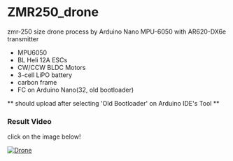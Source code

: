 # ZMR250_drone
zmr-250 size drone
process by Arduino Nano
MPU-6050 with AR620-DX6e transmitter

- MPU6050
- BL Heli 12A ESCs
- CW/CCW BLDC Motors
- 3-cell LiPO battery
- carbon frame
- FC on Arduino Nano(32, old bootloader)

** should upload after selecting 'Old Bootloader' on Arduino IDE's Tool **
### Result Video
click on the image below!

[![Drone](https://img.youtube.com/vi/QdEd7_wRPp0/0.jpg)](https://www.youtube.com/watch?v=QdEd7_wRPp0 "Drone")
